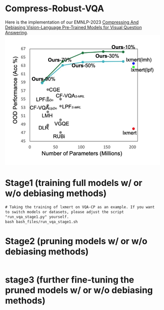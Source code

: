 # Compress-Robust-VQA
Here is the implementation of our EMNLP-2023 [Compressing And Debiasing Vision-Language Pre-Trained Models for Visual Question Answering](https://arxiv.org/abs/2210.14558). 
![image](https://github.com/PhoebusSi/Compress-Robust-VQA/blob/main/compRobustVQA.jpg)

# Stage1 (training full models w/ or w/o debiasing methods) 
```
# Taking the training of lxmert on VQA-CP as an example. If you want to switch models or datasets, please adjust the script "run_vqa_stage1.py" yourself.
bash bash_files/run_vqa_stage1.sh
```

# Stage2 (pruning models w/ or w/o debiasing methods)
```
```

# stage3 (further fine-tuning the pruned models w/ or w/o debiasing methods)
```
```


